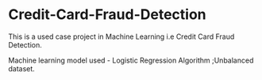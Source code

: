 # Credit-Card-Fraud-Detection

This is a used case project in Machine Learning i.e Credit Card Fraud Detection.

Machine learning model used - Logistic Regression Algorithm ;Unbalanced dataset.
